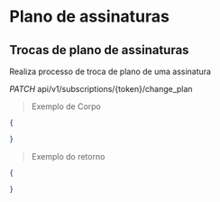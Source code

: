 # Plano de assinaturas


## Trocas de plano de assinaturas

Realiza processo de troca de plano de uma assinatura

<div class="api-endpoint">
  <div class="endpoint-data">
    <i class="label label-get">PATCH</i>
      api/v1/subscriptions/{token}/change_plan
  </div>
</div>


> Exemplo de Corpo

```json
{

}
```

> Exemplo do retorno

```json
{

}
```